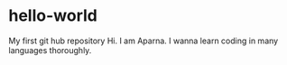 # hello-world
My first git hub repository
Hi. I am Aparna. I wanna learn coding in many languages thoroughly.
